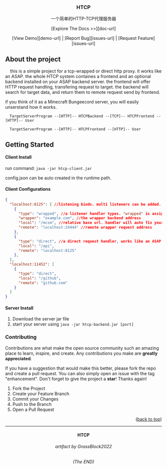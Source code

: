 <br/>
<div align="center" id="readme-top">

<h3 align="center"> HTCP</h3>
<p align="center">一个简单的HTTP-TCP代理服务器

[Explore The Docs >>][doc-url]

[View Demo][demo-url] | [Report Bug][issues-url] | [Request Feature][issues-url]

</div>

## About the project

&nbsp;&nbsp;&nbsp;
this is a simple project for a tcp-wrapped or direct http proxy. 
it works like an ASAP. the whole HTCP system containes a frontend and 
an optional backend installed on your ASAP backend server.
the frontend will offer HTTP request handling, transfering request to target.
the backend will search for target data,
and return them to remote request send by frontend.

if you think of it as a Minecraft Bungeecord server, you will easily 
unserstand how it works.

```
  TargetServerProgram --[HTTP]-- HTCPBackend --[TCP]-- HTCPFrontend --[HTTP]-- User
  
  TargetServerProgram --[HTTP]-- HTCPFrontend --[HTTP]-- User

```

## Getting Started

#### Client Install

run command:
`java -jar htcp-client.jar`

config.json can be auto created in the runtime path.

#### Client Configurations

```json
{
  "localhost:8125": [ //listening binds. multi listeners can be added.
    {
      "type": "wrapped", //a listener handler types. "wrapped" is assigned to tcp-wrapped server.
      "wrapper": "example.com", //the wrapper backend address
      "local": "/mcsm", //relative base url. handler will auto fix youre website origin to it.
      "remote": "localhost:24444" //remote wrapper request address
    },
    {
      "type": "direct", //a direct request handler, works like an ASAP.
      "local": "/api",
      "remote": "localhost:8125"
    },
  ],
  "localhost:11452": [
    {
      "type": "direct",
      "local": "/github",
      "remote": "github.com"
    }
  ]
}
```

#### Server Install

1. Download the server jar file
2. start your server using ```java -jar htcp-backend.jar [port]```

### Contributing

Contributions are what make the open source community such an amazing place to learn, inspire, and create. Any
contributions you make are **greatly appreciated**.

If you have a suggestion that would make this better, please fork the repo and create a pull request. You can also
simply open an issue with the tag "enhancement".
Don't forget to give the project a **star**! Thanks again!

1. Fork the Project
2. Create your Feature Branch
3. Commit your Changes
4. Push to the Branch
5. Open a Pull Request

<p align="right">(<a href="#readme-top">back to top</a>)</p>

<hr>

<h4 align="center">HTCP</h4>
<h6 align="center">artifact by GrassBlock2022</h6>

<h6 align="center">(The END)</h6>